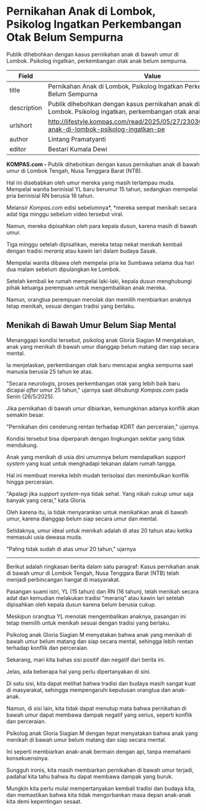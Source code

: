 # Pernikahan Anak di Lombok, Psikolog Ingatkan Perkembangan Otak Belum Sempurna

Publik dihebohkan dengan kasus pernikahan anak di bawah umur di Lombok. Psikolog ingatkan, perkembangan otak anak belum sempurna.

| Field       | Value                                                       |
|-------------|-------------------------------------------------------------|
| title       | Pernikahan Anak di Lombok, Psikolog Ingatkan Perkembangan Otak Belum Sempurna |
| description | Publik dihebohkan dengan kasus pernikahan anak di bawah umur di Lombok. Psikolog ingatkan, perkembangan otak anak belum sempurna. |
| urlshort    | http://lifestyle.kompas.com/read/2025/05/27/230300620/pernikahan-anak-di-lombok-psikolog-ingatkan-pe |
| author      | Lintang Pramatyanti |
| editor      | Bestari Kumala Dewi |

**KOMPAS.com -** Publik dihebohkan dengan kasus pernikahan anak di bawah umur di Lombok Tengah, Nusa Tenggara Barat (NTB).

Hal ini disebabkan oleh umur mereka yang masih terlampau muda. Mempelai wanita berinisial YL baru berumur 15 tahun, sedangkan mempelai pria berinisial RN berusia 16 tahun.

Melansir *Kompas.com* edisi sebelumnya*, *mereka sempat menikah secara adat tiga minggu sebelum video tersebut viral.

Namun, mereka dipisahkan oleh para kepala dusun, karena masih di bawah umur.

Tiga minggu setelah dipisahkan, mereka tetap nekat menikah kembali dengan tradisi *merariq* atau kawin lari dalam budaya Sasak.

Mempelai wanita dibawa oleh mempelai pria ke Sumbawa selama dua hari dua malam sebelum dipulangkan ke Lombok.

Setelah kembali ke rumah mempelai laki-laki, kepala dusun menghubungi pihak keluarga perempuan untuk mengembalikan anak mereka.

Namun, orangtua perempuan menolak dan memilih membiarkan anaknya tetap menikah, sesuai dengan tradisi yang berlaku.

## Menikah di Bawah Umur Belum Siap Mental

Menanggapi kondisi tersebut, psikolog anak Gloria Siagian M mengatakan, anak yang menikah di bawah umur dianggap belum matang dan siap secara mental.

Ia menjelaskan, perkembangan otak baru mencapai angka sempurna saat manusia berusia 25 tahun ke atas.

"Secara neurologis, proses perkembangan otak yang lebih baik baru dicapai *after* umur 25 tahun," ujarnya saat dihubungi *Kompas.com* pada Senin (26/5/2025).

Jika pernikahan di bawah umur dibiarkan, kemungkinan adanya konflik akan semakin besar.

"Pernikahan dini cenderung rentan terhadap KDRT dan perceraian," ujarnya.

Kondisi tersebut bisa diperparah dengan lingkungan sekitar yang tidak mendukung.

Anak yang menikah di usia dini umumnya belum mendapatkan *support system* yang kuat untuk menghadapi tekanan dalam rumah tangga.

Hal ini membuat mereka lebih mudah terisolasi dan menimbulkan konflik hingga perceraian.

"Apalagi jika *support system*-nya tidak sehat. Yang nikah cukup umur saja banyak yang cerai," kata Gloria.

Oleh karena itu, ia tidak menyarankan untuk menikahkan anak di bawah umur, karena dianggap belum siap secara umur dan mental.

Setidaknya, umur ideal untuk menikah adalah di atas 20 tahun atau ketika memasuki usia dewasa muda.

"Paling tidak sudah di atas umur 20 tahun," ujarnya

---
Berikut adalah ringkasan berita dalam satu paragraf: Kasus pernikahan anak di bawah umur di Lombok Tengah, Nusa Tenggara Barat (NTB) telah menjadi perbincangan hangat di masyarakat.

 Pasangan suami istri, YL (15 tahun) dan RN (16 tahun), telah menikah secara adat dan kemudian melakukan tradisi "merariq" atau kawin lari setelah dipisahkan oleh kepala dusun karena belum berusia cukup.

 Meskipun orangtua YL menolak mengembalikan anaknya, pasangan ini tetap memilih untuk menikah sesuai dengan tradisi yang berlaku.

 Psikolog anak Gloria Siagian M menyatakan bahwa anak yang menikah di bawah umur belum matang dan siap secara mental, sehingga lebih rentan terhadap konflik dan perceraian.



Sekarang, mari kita bahas sisi positif dan negatif dari berita ini.

 Jelas, ada beberapa hal yang perlu dipertanyakan di sini.

 Di satu sisi, kita dapat melihat bahwa tradisi dan budaya masih sangat kuat di masyarakat, sehingga mempengaruhi keputusan orangtua dan anak-anak.

 Namun, di sisi lain, kita tidak dapat menutup mata bahwa pernikahan di bawah umur dapat membawa dampak negatif yang serius, seperti konflik dan perceraian.

 Psikolog anak Gloria Siagian M dengan tepat menyatakan bahwa anak yang menikah di bawah umur belum matang dan siap secara mental.

 Ini seperti membiarkan anak-anak bermain dengan api, tanpa memahami konsekuensinya.

 Sungguh ironis, kita masih membiarkan pernikahan di bawah umur terjadi, padahal kita tahu bahwa itu dapat membawa dampak yang buruk.

 Mungkin kita perlu mulai mempertanyakan kembali tradisi dan budaya kita, dan memastikan bahwa kita tidak mengorbankan masa depan anak-anak kita demi kepentingan sesaat.
